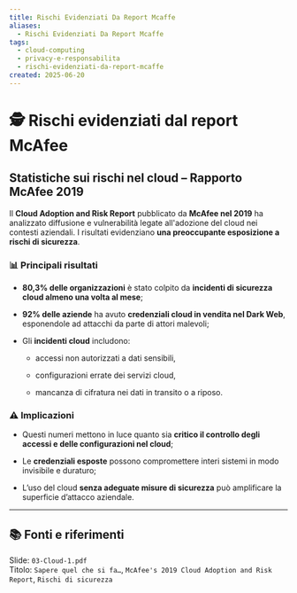 ```yaml
---
title: Rischi Evidenziati Da Report Mcaffe
aliases:
  - Rischi Evidenziati Da Report Mcaffe
tags:
  - cloud-computing
  - privacy-e-responsabilita
  - rischi-evidenziati-da-report-mcaffe
created: 2025-06-20
---
```

# 🕵️ Rischi evidenziati dal report McAfee

## Statistiche sui rischi nel cloud – Rapporto McAfee 2019

Il **Cloud Adoption and Risk Report** pubblicato da **McAfee nel 2019** ha analizzato diffusione e vulnerabilità legate all'adozione del cloud nei contesti aziendali. I risultati evidenziano **una preoccupante esposizione a rischi di sicurezza**.

### 📊 Principali risultati

- **80,3% delle organizzazioni** è stato colpito da **incidenti di sicurezza cloud almeno una volta al mese**;
    
- **92% delle aziende** ha avuto **credenziali cloud in vendita nel Dark Web**, esponendole ad attacchi da parte di attori malevoli;
    
- Gli **incidenti cloud** includono:
    
    - accessi non autorizzati a dati sensibili,
        
    - configurazioni errate dei servizi cloud,
        
    - mancanza di cifratura nei dati in transito o a riposo.
        

### ⚠️ Implicazioni

- Questi numeri mettono in luce quanto sia **critico il controllo degli accessi e delle configurazioni nel cloud**;
    
- Le **credenziali esposte** possono compromettere interi sistemi in modo invisibile e duraturo;
    
- L’uso del cloud **senza adeguate misure di sicurezza** può amplificare la superficie d’attacco aziendale.
    

---

## 📚 Fonti e riferimenti

Slide: `03-Cloud-1.pdf`  
Titolo: `Sapere quel che si fa…`, `McAfee's 2019 Cloud Adoption and Risk Report`, `Rischi di sicurezza`